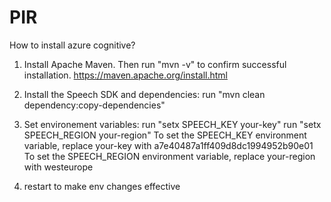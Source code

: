 # PIR

How to install azure cognitive?

1. Install Apache Maven. Then run "mvn -v" to confirm successful installation. https://maven.apache.org/install.html
2. Install the Speech SDK and dependencies: run "mvn clean dependency:copy-dependencies"
3. Set environement variables:
run "setx SPEECH_KEY your-key"
run "setx SPEECH_REGION your-region"
To set the SPEECH_KEY environment variable, replace your-key with a7e40487a1ff409d8dc1994952b90e01
To set the SPEECH_REGION environment variable, replace your-region with westeurope

4. restart to make env changes effective

